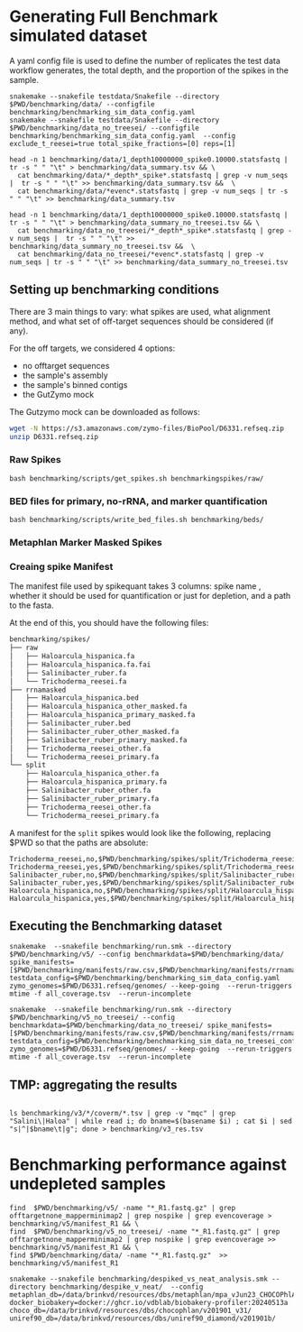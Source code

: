 # Generating Full Benchmark simulated dataset
A yaml config file is used to define the number of replicates the test data workflow generates, the total depth, and the proportion of the spikes in the sample.

```
snakemake --snakefile testdata/Snakefile --directory $PWD/benchmarking/data/ --configfile benchmarking/benchmarking_sim_data_config.yaml
snakemake --snakefile testdata/Snakefile --directory $PWD/benchmarking/data_no_treesei/ --configfile benchmarking/benchmarking_sim_data_config.yaml  --config exclude_t_reesei=true total_spike_fractions=[0] reps=[1]

head -n 1 benchmarking/data/1_depth10000000_spike0.10000.statsfastq |  tr -s " " "\t" > benchmarking/data_summary.tsv && \
  cat benchmarking/data/*_depth*_spike*.statsfastq | grep -v num_seqs |  tr -s " " "\t" >> benchmarking/data_summary.tsv &&  \
  cat benchmarking/data/*evenc*.statsfastq | grep -v num_seqs | tr -s " " "\t" >> benchmarking/data_summary.tsv

head -n 1 benchmarking/data/1_depth10000000_spike0.10000.statsfastq |  tr -s " " "\t" > benchmarking/data_summary_no_treesei.tsv && \
  cat benchmarking/data_no_treesei/*_depth*_spike*.statsfastq | grep -v num_seqs |  tr -s " " "\t" >> benchmarking/data_summary_no_treesei.tsv &&  \
  cat benchmarking/data_no_treesei/*evenc*.statsfastq | grep -v num_seqs | tr -s " " "\t" >> benchmarking/data_summary_no_treesei.tsv

```

## Setting up benchmarking conditions
There are 3 main things to vary: what spikes are used, what alignment method, and what set of off-target sequences should be considered (if any).

For the off targets, we considered 4 options:
- no offtarget sequences
- the sample's assembly
- the sample's binned contigs
- the GutZymo mock

The Gutzymo mock can be downloaded as follows:


```sh
wget -N https://s3.amazonaws.com/zymo-files/BioPool/D6331.refseq.zip
unzip D6331.refseq.zip
```

### Raw Spikes
```
bash benchmarking/scripts/get_spikes.sh benchmarkingspikes/raw/
```

### BED files for primary, no-rRNA, and marker quantification
```
bash benchmarking/scripts/write_bed_files.sh benchmarking/beds/
```


<!-- ### rRNA Masked Spikes -->
<!-- Bedtools is needed for this script; It masks the rRNA from the references in benchmarking/spikes/split/. -->

<!-- ``` -->
<!-- bash benchmarking/scripts/get_spikes_and_mask_rRNAs.sh benchmarking/spikes/rrnamasked/ -->

<!-- ``` -->


### Metaphlan Marker Masked Spikes

<TBD>

### Creaing spike Manifest

The manifest file used by spikequant takes 3 columns: spike name , whether it should be used for quantification or just for depletion, and a path to the fasta.

At the end of this, you should have the following files:
```sh
benchmarking/spikes/
├── raw
│   ├── Haloarcula_hispanica.fa
│   ├── Haloarcula_hispanica.fa.fai
│   ├── Salinibacter_ruber.fa
│   └── Trichoderma_reesei.fa
├── rrnamasked
│   ├── Haloarcula_hispanica.bed
│   ├── Haloarcula_hispanica_other_masked.fa
│   ├── Haloarcula_hispanica_primary_masked.fa
│   ├── Salinibacter_ruber.bed
│   ├── Salinibacter_ruber_other_masked.fa
│   ├── Salinibacter_ruber_primary_masked.fa
│   ├── Trichoderma_reesei_other.fa
│   └── Trichoderma_reesei_primary.fa
└── split
    ├── Haloarcula_hispanica_other.fa
    ├── Haloarcula_hispanica_primary.fa
    ├── Salinibacter_ruber_other.fa
    ├── Salinibacter_ruber_primary.fa
    ├── Trichoderma_reesei_other.fa
    └── Trichoderma_reesei_primary.fa
```

A manifest for the `split` spikes would look like the following, replacing $PWD so that the paths are absolute:
```
Trichoderma_reesei,no,$PWD/benchmarking/spikes/split/Trichoderma_reesei_other.fa
Trichoderma_reesei,yes,$PWD/benchmarking/spikes/split/Trichoderma_reesei_primary.fa
Salinibacter_ruber,no,$PWD/benchmarking/spikes/split/Salinibacter_ruber_other.fa
Salinibacter_ruber,yes,$PWD/benchmarking/spikes/split/Salinibacter_ruber_primary.fa
Haloarcula_hispanica,no,$PWD/benchmarking/spikes/split/Haloarcula_hispanica_other.fa
Haloarcula_hispanica,yes,$PWD/benchmarking/spikes/split/Haloarcula_hispanica_primary.fa
```


## Executing the Benchmarking dataset

```
snakemake  --snakefile benchmarking/run.smk --directory $PWD/benchmarking/v5/ --config benchmarkdata=$PWD/benchmarking/data/ spike_manifests=[$PWD/benchmarking/manifests/raw.csv,$PWD/benchmarking/manifests/rrnamasked.csv,$PWD/benchmarking/manifests/split.csv,$PWD/benchmarking/manifests/markers.csv] testdata_config=$PWD/benchmarking/benchmarking_sim_data_config.yaml zymo_genomes=$PWD/D6331.refseq/genomes/ --keep-going  --rerun-triggers mtime -f all_coverage.tsv  --rerun-incomplete

snakemake  --snakefile benchmarking/run.smk --directory $PWD/benchmarking/v5_no_treesei/ --config benchmarkdata=$PWD/benchmarking/data_no_treesei/ spike_manifests=[$PWD/benchmarking/manifests/raw.csv,$PWD/benchmarking/manifests/rrnamasked.csv,$PWD/benchmarking/manifests/split.csv,$PWD/benchmarking/manifests/markers.csv] testdata_config=$PWD/benchmarking/benchmarking_sim_data_no_treesei_config.yaml zymo_genomes=$PWD/D6331.refseq/genomes/ --keep-going  --rerun-triggers mtime -f all_coverage.tsv  --rerun-incomplete
```

## TMP: aggregating the results
```

ls benchmarking/v3/*/coverm/*.tsv | grep -v "mqc" | grep "Salini\|Haloa" | while read i; do bname=$(basename $i) ; cat $i | sed "s|^|$bname\t|g"; done > benchmarking/v3_res.tsv
```


# Benchmarking performance against undepleted samples
```
find  $PWD/benchmarking/v5/ -name "*_R1.fastq.gz" | grep offtargetnone_mapperminimap2 | grep nospike | grep evencoverage > benchmarking/v5/manifest_R1 && \
find  $PWD/benchmarking/v5_no_treesei/ -name "*_R1.fastq.gz" | grep offtargetnone_mapperminimap2 | grep nospike | grep evencoverage >> benchmarking/v5/manifest_R1 && \
find $PWD/benchmarking/data/ -name "*_R1.fastq.gz"  >> benchmarking/v5/manifest_R1

snakemake --snakefile benchmarking/despiked_vs_neat_analysis.smk --directory benchmarking/despike_v_neat/  --config metaphlan_db=/data/brinkvd/resources/dbs/metaphlan/mpa_vJun23_CHOCOPhlAnSGB_202403/ docker_biobakery=docker://ghcr.io/vdblab/biobakery-profiler:20240513a choco_db=/data/brinkvd/resources/dbs/chocophlan/v201901_v31/ uniref90_db=/data/brinkvd/resources/dbs/uniref90_diamond/v201901b/
```

